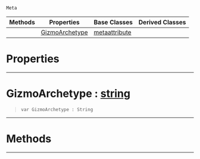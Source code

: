  `Meta`

|Methods|Properties|Base Classes|Derived Classes|
|---|---|---|---|
| |[ GizmoArchetype](https://plasmaengine.github.io/PlasmaDocs/Plasma1/C++/code_reference/class_reference/metaeditorgizmo.markdown#gizmoarchetype-plasma-engi)|[metaattribute](https://plasmaengine.github.io/PlasmaDocs/Plasma1/C++/code_reference/class_reference/metaattribute.markdown)| |


 #  Properties


---  
 #  GizmoArchetype : [string](https://plasmaengine.github.io/PlasmaDocs/Plasma1/C++/code_reference/lightning_base_types/string.markdown)

> 
> ``` lang=cpp, name=Lightning
> var GizmoArchetype : String


---  
 #  Methods


---  
 

 